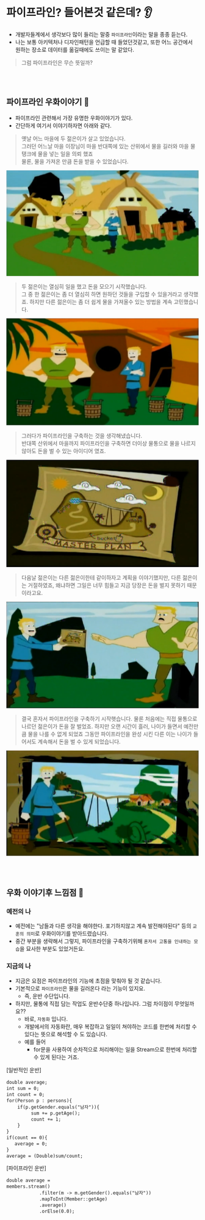 # 파이프라인? 들어본것 같은데? 👂
 - 개발자들계에서 생각보다 많이 들리는 말중 `파이프라인`이라는 말을 종종 듣는다. 
 - 나는 보통 아키텍처나 디자인패턴을 언급할 때 들었던것같고, 또한 어느 공간에서 원하는 장소로 데이터를 옮길때에도 쓰이는 말 같았다. 
 
 > 그럼 파이프라인은 무슨 뜻일까?
 
 <br></br>
 
 ## 파이프라인 우화이야기 👀
 - 파이프라인 관련해서 가장 유명한 우화이야기가 있다. 
 - 간단하게 여기서 이야기하자면 아래와 같다.

> 옛날 어느 마을에 두 젊은이가 살고 있었습니다.   
> 그러던 어느날 마을 이장님이 마을 반대쪽에 있는 산위에서 물을 길러와 마을 물탱크에 물을 넣는 일을 의뢰 했죠  
> 물론, 물을 가져온 만큼 돈을 받을 수 있었습니다.    

<img src = "./images/pipeLineStory1.png">

> 두 젊은이는 열심히 일을 했고 돈을 모으기 시작했습니다.  
> 그 중 한 젊은이는 좀 더 열심히 하면 원하던 것들을 구입할 수 있을거라고 생각했죠. 
> 하지만 다른 젊은이는 좀 더 쉽게 물을 가져올수 있는 방법을 계속 고민했습니다.  

<img src = "./images/pipeLineStory2.png">

> 그러다가 파이프라인을 구축하는 것을 생각해냈습니다.   
> 반대쪽 산위에서 마을까지 파이프라인을 구축하면 더이상 물통으로 물을 나르지 않아도 돈을 벌 수 있는 아이디어 였죠. 

<img src = "./images/pipeLineStory3.png">

> 다음날 젊은이는 다른 젊은이한테 같이하자고 계획을 이야기했지만, 
> 다른 젊은이는 거절하였죠, 왜냐하면 그일은 너무 힘들고 지금 당장은 돈을 벌지 못하기 때문이라고요.

<img src = "./images/pipeLineStory4.png">

> 결국 혼자서 파이프라인을 구축하기 시작햇습니다. 
> 물론 처음에는 직접 물통으로 나르던 젊은이가 돈을 잘 벌었죠. 
> 하지만 오랜 시간이 흘러, 나이가 들면서 예전만큼 물을 나를 수 없게 되었죠 
> 그동안 파이프라인을 완성 시킨 다른 이는 나이가 들어서도 계속해서 돈을 벌 수 있게 되었습니다.

<img src = "./images/pipeLineStory5.png">

<br></br>

## 우화 이야기후 느낌점 🤔
### 예전의 나
 - 예전에는 "남들과 다른 생각을 해야한다. 포기하지않고 계속 발전해야된다" 등의 `교훈의 의미`로 우화이야기를 받아드렸습니다.
 - 중간 부분을 생략해서 그렇지, 파이프라인을 구축하기위해 `혼자서 고통을 인내하는 모습`을 묘사한 부분도 있었거든요.

### 지금의 나 
 - 지금은 요점은 파이프라인의 기능에 초점을 맞춰야 될 것 같습니다. 
 - 기본적으로 `파이프라인`은 물을 길러온다 라는 기능이 있지요. 
    - 즉, 운반 수단입니다. 
 - 하지만, 물통에 직접 담는 작업도 운반수단중 하나입니다. 그럼 차이점이 무엇일까요??
    - 바로, `자동화` 입니다.
    - 개발에서의 자동화란, 매우 복잡하고 일일이 쳐야하는 코드를 한번에 처리할 수 있다는 뜻으로 해석할 수 도 있습니다. 
    - 예를 들어 
        - for문을 사용하여 순차적으로 처리해야는 일을 Stream으로 한번에 처리할 수 있게 된다는 거죠. 

[일반적인 운반]
```
double average;
int sum = 0;
int count = 0;
for(Person p : persons){
    if(p.getGender.equals("남자")){
         sum += p.getAge();
         count += 1;
    }
}
if(count == 0){
   average = 0;
}
average = (Double)sum/count;
```
[파이프라인 운반]
```
double average = 
members.stream()
            .filter(m -> m.getGender().equals("남자")) 
            .mapToInt(Member::getAge)
            .average() 
            .orElse(0.0);
```
<br></br>
